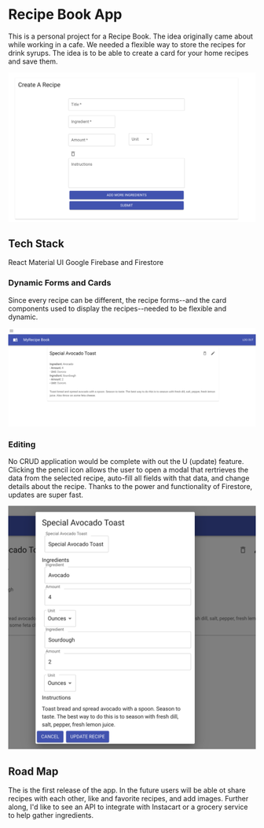 # Recipe Book App

This is a personal project for a Recipe Book. The idea originally came about while working in a cafe. We needed a flexible way to store the recipes for drink syrups. The idea is to be able to create a card for your home recipes and save them.

![Screen shot of Create Recipe in the App UI](https://github.com/drewpate/recipe-book-app/blob/main/images/new-recipe-ss.png)

## Tech Stack

React
Material UI
Google Firebase and Firestore

### Dynamic Forms and Cards

Since every recipe can be different, the recipe forms--and the card components used to display the recipes--needed to be flexible and dynamic.

![Screen shot of a Recipe Card in the App UI](https://github.com/drewpate/recipe-book-app/blob/main/images/all-rercipes-ss.png)

### Editing

No CRUD application would be complete with out the U (update) feature. Clicking the pencil icon allows the user to open a modal that rertrieves the data from the selected recipe, auto-fill all fields with that data, and change details about the recipe. Thanks to the power and functionality of Firestore, updates are super fast.

![Screen shot of the Edit Recipe Modal in the App UI](https://github.com/drewpate/recipe-book-app/blob/main/images/edit-rercipe-modal-ss.png)

## Road Map

The is the first release of the app. In the future users will be able ot share recipes with each other, like and favorite recipes, and add images. Further along, I'd like to see an API to integrate with Instacart or a grocery service to help gather ingredients.
